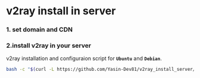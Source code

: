 # v2ray install in server

### 1. set domain and CDN


### 2.install v2ray in your server

v2ray installation and configuraion script for **`Ubuntu`** and **`Debian`**.

```bash
bash -c "$(curl -L https://github.com/Yasin-Dev81/v2ray_install_server/raw/main/install.sh)"
```
